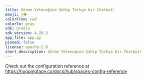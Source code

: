 ```yaml
---
title: Görme Yeteneğine Sahip Türkçe bir Chatbot!
emoji: 🚀👁️
colorFrom: red
colorTo: gray
sdk: gradio
sdk_version: 4.28.3
app_file: app.py
pinned: false
license: apache-2.0
short_description: Görme Yeteneğine Sahip Türkçe bir Chatbot!
---
```


Check out the configuration reference at https://huggingface.co/docs/hub/spaces-config-reference